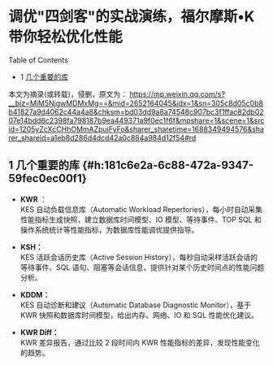 #   调优"四剑客"的实战演练，福尔摩斯•K带你轻松优化性能
  


<div class="ox-hugo-toc toc has-section-numbers">

<div class="heading">Table of Contents</div>

- <span class="section-num">1</span> [几个重要的库](#h:181c6e2a-6c88-472a-9347-59fec0ec00f1)

</div>
<!--endtoc-->


本文为摘录(或转载)，侵删，原文为： https://mp.weixin.qq.com/s?__biz=MjM5NjgwMDMxMg==&mid=2652164045&idx=1&sn=305c8d05c0b8b41827a9d4062c44a4a8&chksm=bd03dd9a8a74548c907bc3f1ffac82db0207e14bdd6c2398fa798187b9ea449371a9f0ec1f6f&mpshare=1&scene=1&srcid=1205yZcXcCHhOMmAZpuiFyFo&sharer_sharetime=1688349494576&sharer_shareid=a1eb8d286d4dcd42a0c884a984d12f54#rd



## <span class="section-num">1</span> 几个重要的库 {#h:181c6e2a-6c88-472a-9347-59fec0ec00f1}

-   **KWR** ： <br />
    KES 自动负载信息库（Automatic Workload Repertories），每小时自动采集性能指标生成快照，建立数据库时间模型、IO 模型、等待事件、TOP SQL 和操作系统统计等性能指标，为数据库性能调优提供指导。

-   **KSH：** <br />
    KES 活跃会话历史库（Active Session History），每秒自动采样活跃会话的等待事件、SQL 语句、阻塞等会话信息，提供针对某个历史时间点的性能问题分析。

-   **KDDM：** <br />
    KES 自动诊断和建议（Automatic Database Diagnostic Monitor），基于 KWR 快照和数据库时间模型，给出内存、网络、IO 和 SQL 性能优化建议。

-   **KWR Diff：** <br />
    KWR 差异报告，通过比较 2 段时间内 KWR 性能指标的差异，发现性能变化的趋势。

